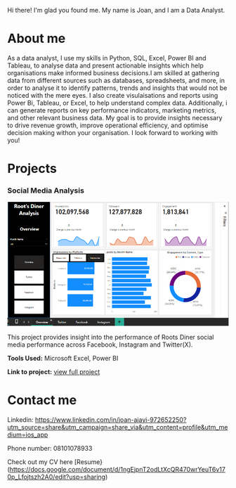 Hi there! I'm glad you found me. My name is Joan, and I am a Data Analyst.

# About me
As a data analyst, I use my skills in Python, SQL, Excel, Power BI and Tableau, to analyse data and present actionable insights which help organisations make informed business decisions.I am skilled at gathering data from different sources such as databases, spreadsheets, and more, in order to analyse it to identify patterns, trends and insights that would not be noticed with the mere eyes. I also create visulaisations and reports using Power Bi, Tableau, or Excel, to help understand complex data. Additionally, i can generate reports on key performance indicators, marketing metrics, and other relevant business data. 
My goal is to provide insights necessary to drive revenue growth, improve operational efficiency, and optimise decision making withon your organisation. 
I look forward to working with you!

# Projects

### Social Media Analysis
![Dashboard](https://github.com/Awellle/JoanAjayi.github.io/blob/main/assets/SM_ANALYSIS_DASHBOARD.png) 

This project provides insight into the performance of Roots Diner social media performance across Facebook, Instagram and Twitter(X). 

**Tools Used:** Microsoft Excel, Power BI

**Link to project:**  [view full project](https://github.com/Awellle/social-media-analysis)

# Contact me
Linkedin: https://www.linkedin.com/in/joan-ajayi-972652250?utm_source=share&utm_campaign=share_via&utm_content=profile&utm_medium=ios_app

Phone number: 08101078933

Check out my CV here [Resume}(https://docs.google.com/document/d/1ngEjpnT2odLtXcQR470wrYeuT6v170p_Lfojtszh2A0/edit?usp=sharing)
